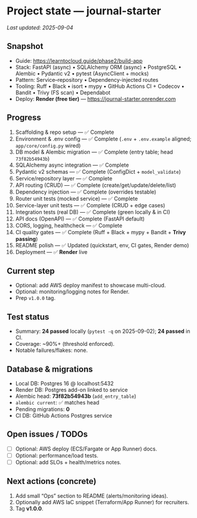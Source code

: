 # Project state — journal-starter

*Last updated: 2025-09-04*

## Snapshot
* Guide: https://learntocloud.guide/phase2/build-app
* Stack: FastAPI (async) • SQLAlchemy ORM (async) • PostgreSQL • Alembic • Pydantic v2 • pytest (AsyncClient + mocks)
* Pattern: Service–repository • Dependency-injected routes
* Tooling: Ruff • Black • isort • mypy • GitHub Actions CI + Codecov • Bandit • Trivy (FS scan) • Dependabot
* Deploy: **Render (free tier)** — https://journal-starter.onrender.com

## Progress
1. Scaffolding & repo setup — ✅ Complete  
2. Environment & .env config — ✅ Complete (`.env` + `.env.example` aligned; `app/core/config.py` wired)  
3. DB model & Alembic migration — ✅ Complete (entry table; head `73f82b54943b`)  
4. SQLAlchemy async integration — ✅ Complete  
5. Pydantic v2 schemas — ✅ Complete (ConfigDict + `model_validate`)  
6. Service/repository layer — ✅ Complete  
7. API routing (CRUD) — ✅ Complete (create/get/update/delete/list)  
8. Dependency injection — ✅ Complete (overrides testable)  
9. Router unit tests (mocked service) — ✅ Complete  
10. Service-layer unit tests — ✅ Complete (CRUD + edge cases)  
11. Integration tests (real DB) — ✅ Complete (green locally & in CI)  
12. API docs (OpenAPI) — ✅ Complete (FastAPI default)  
13. CORS, logging, healthcheck — ✅ Complete  
14. CI quality gates — ✅ Complete (Ruff + Black + mypy + Bandit + **Trivy passing**)  
15. README polish — ✅ Updated (quickstart, env, CI gates, Render demo)  
16. Deployment — ✅ **Render** live

## Current step
* Optional: add AWS deploy manifest to showcase multi-cloud.
* Optional: monitoring/logging notes for Render.
* Prep `v1.0.0` tag.

## Test status
* Summary: **24 passed** locally (`pytest -q` on 2025-09-02); **24 passed** in CI.
* Coverage: ~90%+ (threshold enforced).
* Notable failures/flakes: none.

## Database & migrations
* Local DB: Postgres 16 @ localhost:5432  
* Render DB: Postgres add-on linked to service  
* Alembic head: **73f82b54943b** (`add_entry_table`)  
* `alembic current`: ✅ matches head  
* Pending migrations: **0**  
* CI DB: GitHub Actions Postgres service

## Open issues / TODOs
* [ ] Optional: AWS deploy (ECS/Fargate or App Runner) docs.
* [ ] Optional: performance/load tests.
* [ ] Optional: add SLOs + health/metrics notes.

## Next actions (concrete)
1. Add small “Ops” section to README (alerts/monitoring ideas).
2. Optionally add AWS IaC snippet (Terraform/App Runner) for recruiters.
3. Tag **v1.0.0**.
